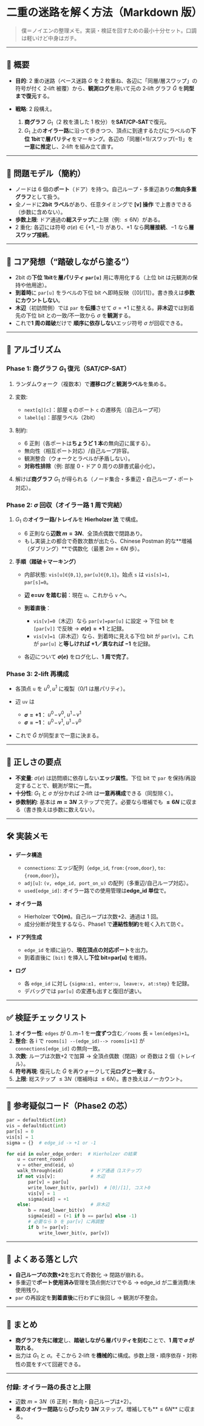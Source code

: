 # 二重の迷路を解く方法（Markdown 版）

> 僕＝ノイエンの整理メモ。実装・検証を回すための最小十分セット。口調は軽いけど中身はガチ。

---

## 🧩 概要

- **目的**: 2 重の迷路（ベース迷路 $G$ を 2 枚重ね、各辺に「同層/層スワップ」の符号が付く 2‑lift 被覆）から、**観測ログ**を用いて元の 2‑lift グラフ $\widetilde{G}$ を**同型まで復元**する。
- **戦略**: 2 段構え。

  1. **商グラフ** $G_1$（2 枚を潰した 1 枚分）を**SAT/CP‑SAT**で復元。
  2. $G_1$ 上の**オイラー路**に沿って歩きつつ、頂点に到達するたびにラベルの**下位 1bit**で**層パリティ**をマーキング。各辺の「同層(+1)/スワップ(−1)」を**一意に推定**し、2‑lift を組み立て直す。

---

## 🧱 問題モデル（簡約）

- ノードは 6 個の**ポート**（ドア）を持つ。自己ループ・多重辺ありの**無向多重グラフ**として扱う。
- 全ノードに**2bit ラベル**があり、任意タイミングで **\[v] 操作** で上書きできる（歩数に含めない）。
- **歩数上限**: ドア通過の**総ステップ**に上限（例: $\le 6N$）がある。
- 2 重化: 各辺には符号 $\sigma(e)\in\{+1,-1\}$ があり、+1 なら**同層接続**、−1 なら**層スワップ接続**。

---

## 🔑 コア発想（“踏破しながら塗る”）

- 2bit の**下位 1bit**を**層パリティ `par[u]`** 用に専用化する（上位 bit は元観測の保持や他用途）。
- **到着時**に `par[u]` をラベルの下位 bit へ即時反映（\[0]/\[1]）。書き換えは**歩数にカウントしない**。
- **木辺**（初訪問側）では `par` を**伝播**させて $\sigma=+1$ に整える。**非木辺**では到着先の下位 bit との一致/不一致から $\sigma$ を**観測**する。
- これで**1 周の踏破**だけで **順序に依存しない**エッジ符号 $\sigma$ が回収できる。

---

## 🧭 アルゴリズム

### Phase 1: 商グラフ $G_1$ 復元（SAT/CP‑SAT）

1. ランダムウォーク（複数本）で**遷移ログ**と**観測ラベル**を集める。
2. 変数:

   - `next[q][c]`：部屋 `q` のポート `c` の遷移先（自己ループ可）
   - `label[q]`：部屋ラベル（2bit）

3. 制約:

   - 6 正則（各ポートは**ちょうど 1 本**の無向辺に属する）。
   - 無向性（相互ポート対応）/自己ループ許容。
   - 観測整合（ウォークとラベルが矛盾しない）。
   - **対称性排除**（例: 部屋 0・ドア 0 周りの辞書式最小化）。

4. 解けば**商グラフ** $G_1$ が得られる（ノード集合・多重辺・自己ループ・ポート対応）。

### Phase 2: $\sigma$ 回収（オイラー路 1 周で完結）

1. $G_1$ の**オイラー路/トレイル**を **Hierholzer 法** で構成。

   - 6 正則なら**辺数 $m=3N$**、全頂点偶数で閉路あり。
   - もし実装上の都合で奇数次数が出たら、Chinese Postman 的な\*\*増補（ダブリング）\*\*で偶数化（最悪 $2m=6N$ 歩）。

2. **手順（踏破＋マーキング）**

   - 内部状態: `vis[u]∈{0,1}`, `par[u]∈{0,1}`。始点 `s` は `vis[s]=1, par[s]=0`。
   - **辺 e=uv を踏む前**：現在 `u`、これから `v` へ。
   - **到着直後**：

     - `vis[v]=0`（木辺）なら `par[v]=par[u]` に設定 → 下位 bit を `[par[v]]` で反映 → **$\sigma(e)=+1$** と記録。
     - `vis[v]=1`（非木辺）なら、到着時に見える下位 bit が `par[v]`。これが `par[u]` と**等しければ +1／異なれば −1** を記録。

   - 各辺について **$\sigma(e)$** をログ化し、**1 周で完了**。

### Phase 3: 2‑lift 再構成

- 各頂点 `u` を $u^0, u^1$ に複製（0/1 は層パリティ）。
- 辺 `uv` は

  - **$\sigma=+1$**： $u^0\!−\!v^0$, $u^1\!−\!v^1$
  - **$\sigma=−1$**： $u^0\!−\!v^1$, $u^1\!−\!v^0$

- これで $\widetilde{G}$ が同型まで一意に決まる。

---

## 🧪 正しさの要点

- **不変量**: $\sigma(e)$ は訪問順に依存しない**エッジ属性**。下位 bit で `par` を保持/再設定することで、観測が常に一貫。
- **十分性**: $G_1$ と $\sigma$ が分かれば 2‑lift は**一意再構成**できる（同型除く）。
- **歩数制約**: 基本は **$m=3N$** ステップで完了。必要なら増補でも **$\le 6N$** に収まる（書き換えは歩数に数えない）。

---

## 🛠️ 実装メモ

- **データ構造**

  - `connections`: エッジ配列（`edge_id`, `from:{room,door}`, `to:{room,door}`）。
  - `adj[u]`: `(v, edge_id, port_on_u)` の配列（多重辺/自己ループ対応）。
  - `used[edge_id]`: オイラー路での使用管理は**edge_id 単位**で。

- **オイラー路**

  - Hierholzer で**O(m)**。自己ループは次数+2、通過は 1 回。
  - 成分分断が発生するなら、Phase1 で**連結性制約**を軽く入れて防ぐ。

- **ドア列生成**

  - `edge_id` を順に辿り、**現在頂点の対応ポート**を出力。
  - 到着直後に `[bit]` を挿入し**下位 bit=par\[u]** を維持。

- **ログ**

  - 各 `edge_id` に対し `{sigma:±1, enter:u, leave:v, at:step}` を記録。
  - デバッグでは `par[u]` の変遷も出すと復旧が速い。

---

## ✅ 検証チェックリスト

1. **オイラー性**: `edges` が 0..m−1 を**一度ずつ**含む／`rooms` 長 = `len(edges)+1`。
2. **整合**: 各 i で `rooms[i] --(edge_id)--> rooms[i+1]` が `connections[edge_id]` の無向一致。
3. **次数**: ループは次数+2 で加算 → 全頂点偶数（閉路）or 奇数は 2 個（トレイル）。
4. **符号再現**: 復元した $\widetilde{G}$ を再ウォークして**元ログと一致**する。
5. **上限**: 総ステップ $\le 3N$（増補時は $\le 6N$）。書き換えはノーカウント。

---

## 🧮 参考疑似コード（Phase2 の芯）

```python
par = defaultdict(int)
vis = defaultdict(int)
par[s] = 0
vis[s] = 1
sigma = {}  # edge_id -> +1 or -1

for eid in euler_edge_order:  # Hierholzer の結果
    u = current_room()
    v = other_end(eid, u)
    walk_through(eid)          # ドア通過（1ステップ）
    if not vis[v]:             # 木辺
        par[v] = par[u]
        write_lower_bit(v, par[v])  # [0]/[1], コスト0
        vis[v] = 1
        sigma[eid] = +1
    else:                      # 非木辺
        b = read_lower_bit(v)
        sigma[eid] = (+1 if b == par[u] else -1)
        # 必要なら b を par[v] に再調整
        if b != par[v]:
            write_lower_bit(v, par[v])
```

---

## 🧷 よくある落とし穴

- **自己ループの次数+2**を忘れて奇数化 → 閉路が崩れる。
- 多重辺で**ポート使用済み**管理を頂点側だけでやる → edge_id が二重消費/未使用残り。
- `par` の再設定を**到着直後**に行わずに後回し → 観測が不整合。

---

## 🎯 まとめ

- **商グラフを先に確定**し、**踏破しながら層パリティを刻む**ことで、**1 周で $\sigma$ が取れる**。
- 出力は $G_1$ と $\sigma$。そこから 2‑lift を**機械的**に構成。歩数上限・順序依存・対称性の罠をすべて回避できる。

---

### 付録: オイラー路の長さと上限

- 辺数 $m = 3N$（6 正則・無向・自己ループは+2）。
- **素のオイラー閉路**なら**ぴったり $3N$** ステップ。増補しても\*\*$\le 6N$\*\* に収まる。
